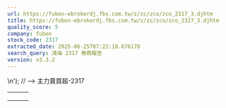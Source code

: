 ```yaml
---
url: https://fubon-ebrokerdj.fbs.com.tw/z/zc/zco/zco_2317_3.djhtm
title: https://fubon-ebrokerdj.fbs.com.tw/z/zc/zco/zco_2317_3.djhtm
quality_score: 5
company: fubon
stock_code: 2317
extracted_date: 2025-06-25T07:22:18.676178
search_query: 鴻海 2317 券商報告
version: v3.3.2
---
```


\n');
// -->
主力賣買超-2317


|  |  |  |
| --- | --- | --- |
|  | | |
|  | |  |  |  |  |  |  |  |  |  |  |  |  |  |  |  |  |  |  |  |  |  |  |  |  |  |  |  |  |  |  |  |  |  |  |  |  |  |  |  |  |  |  |  |  |  |  |  |  |  |  |  |  |  |  |  |  |  |  |  |  |  |  |  |  |  |  |  |  |  |  |  |  |  |  |  |  |  |  |  |  |  |  |  |  |  |  |  |  |  |  |  |  |  |  |  |  |  |  |  |  |  |  |  |  |  |  |  |  |  |  |  |  |  |  |  |  |  |  |  |  |  |  |  |  |  |  |  |  |  |  |  |  |  |  |  |  |  |  |  |  |  |  |  |  |  |  |  |  |  |  |  |  |  |  |  |  |  |  |  |  |  |  |  |  |  |  |  |  |  |  |  |  |  |  |  |  |  |  |  |  |  |  |  |  |  |  |  |  |  |  |  |  |  |  |  |  |  |  |  |  |  |  |  |  |  |  |  |  |  |  |  |  |  |  |  |  |  |  |  |  |  |  |  |  |  |  |  |  |  |  |  |  |  |  |  |  |  |  |  |  |  |  |  | | --- | --- | --- | --- | --- | --- | --- | --- | --- | --- | --- | --- | --- | --- | --- | --- | --- | --- | --- | --- | --- | --- | --- | --- | --- | --- | --- | --- | --- | --- | --- | --- | --- | --- | --- | --- | --- | --- | --- | --- | --- | --- | --- | --- | --- | --- | --- | --- | --- | --- | --- | --- | --- | --- | --- | --- | --- | --- | --- | --- | --- | --- | --- | --- | --- | --- | --- | --- | --- | --- | --- | --- | --- | --- | --- | --- | --- | --- | --- | --- | --- | --- | --- | --- | --- | --- | --- | --- | --- | --- | --- | --- | --- | --- | --- | --- | --- | --- | --- | --- | --- | --- | --- | --- | --- | --- | --- | --- | --- | --- | --- | --- | --- | --- | --- | --- | --- | --- | --- | --- | --- | --- | --- | --- | --- | --- | --- | --- | --- | --- | --- | --- | --- | --- | --- | --- | --- | --- | --- | --- | --- | --- | --- | --- | --- | --- | --- | --- | --- | --- | --- | --- | --- | --- | --- | --- | --- | --- | --- | --- | --- | --- | --- | --- | --- | --- | --- | --- | --- | --- | --- | --- | --- | --- | --- | --- | --- | --- | --- | --- | --- | --- | --- | --- | --- | --- | --- | --- | --- | --- | --- | --- | --- | --- | --- | --- | --- | --- | --- | --- | --- | --- | --- | --- | --- | --- | --- | --- | --- | --- | --- | --- | --- | --- | --- | --- | --- | --- | --- | --- | --- | --- | --- | --- | --- | --- | --- | --- | --- | --- | --- | --- | --- | --- | --- | --- | --- | --- | --- | --- | --- | --- | --- | | |  |  |  |  |  |  |  |  |  |  | | --- | --- | --- | --- | --- | --- | --- | --- | --- | --- | | 鴻海(2317)主力進出比較圖 | | | | | | | | | | | |  | | --- | | 總表 單一 | |  | | | | | | | | | | | | 鴻海(2317) 券商分點-進出明細 單位：張　最後更新日：2025/06/24 | | | | | | | | | | | 請選擇 近一日 近五日 近十日 近20日 近40日 近60日 近120日 近240日 　自設區間： 從　  年  月  日 ∼  年  月  日 | | | | | | | | | | | 買超 | | | | | 賣超 | | | | | | 買超券商 | 買進 | 賣出 | 買超 | 佔成交比重 | 賣超券商 | 買進 | 賣出 | 賣超 | 佔成交比重 | | [富邦證券](/z/zc/zco/zco0/zco0.djhtm?a=2317&b=9600&BHID=9600) | 35,380 | 8,276 | 27,104 | 7.22% | [摩根大通](/z/zc/zco/zco0/zco0.djhtm?a=2317&b=8440&BHID=8440) | 15,246 | 31,463 | 16,217 | 4.32% | | [美林](/z/zc/zco/zco0/zco0.djhtm?a=2317&b=1440&BHID=1440) | 31,605 | 20,102 | 11,503 | 3.06% | [台灣摩根士丹利](/z/zc/zco/zco0/zco0.djhtm?a=2317&b=1470&BHID=1470) | 9,074 | 21,126 | 12,052 | 3.21% | | [台新證券](/z/zc/zco/zco0/zco0.djhtm?a=2317&b=8150&BHID=8150) | 10,286 | 2,752 | 7,534 | 2.01% | [凱基-台北](/z/zc/zco/zco0/zco0.djhtm?a=2317&b=9268&BHID=9200) | 16,154 | 18,713 | 2,559 | 0.68% | | [美商高盛](/z/zc/zco/zco0/zco0.djhtm?a=2317&b=1480&BHID=1480) | 32,117 | 24,800 | 7,317 | 1.95% | [凱基-站前](/z/zc/zco/zco0/zco0.djhtm?a=2317&b=0039003200300046&BHID=9200) | 285 | 2,507 | 2,222 | 0.59% | | [元富](/z/zc/zco/zco0/zco0.djhtm?a=2317&b=5920&BHID=5920) | 7,606 | 1,462 | 6,144 | 1.64% | [永豐金證券](/z/zc/zco/zco0/zco0.djhtm?a=2317&b=0039004100300030&BHID=9A00) | 4,685 | 6,857 | 2,172 | 0.58% | | [臺銀](/z/zc/zco/zco0/zco0.djhtm?a=2317&b=1040&BHID=1040) | 4,564 | 661 | 3,903 | 1.04% | [台灣匯立證券](/z/zc/zco/zco0/zco0.djhtm?a=2317&b=1380&BHID=1380) | 2,957 | 4,957 | 2,000 | 0.53% | | [國泰證券](/z/zc/zco/zco0/zco0.djhtm?a=2317&b=8880&BHID=8880) | 4,537 | 2,008 | 2,529 | 0.67% | [統一-內湖](/z/zc/zco/zco0/zco0.djhtm?a=2317&b=0035003800350062&BHID=5850) | 118 | 1,997 | 1,879 | 0.5% | | [花旗環球](/z/zc/zco/zco0/zco0.djhtm?a=2317&b=1590&BHID=1590) | 16,911 | 14,978 | 1,933 | 0.51% | [元大證券](/z/zc/zco/zco0/zco0.djhtm?a=2317&b=9800&BHID=9800) | 14,245 | 15,556 | 1,311 | 0.35% | | [凱基](/z/zc/zco/zco0/zco0.djhtm?a=2317&b=9200&BHID=9200) | 2,344 | 968 | 1,376 | 0.37% | [元大-前金](/z/zc/zco/zco0/zco0.djhtm?a=2317&b=003900380031006d&BHID=9800) | 2,513 | 3,606 | 1,093 | 0.29% | | [康和-延平](/z/zc/zco/zco0/zco0.djhtm?a=2317&b=8451&BHID=8450) | 1,373 | 15 | 1,358 | 0.36% | [港商法國興業](/z/zc/zco/zco0/zco0.djhtm?a=2317&b=1570&BHID=1570) | 246 | 1,273 | 1,027 | 0.27% | | [港商麥格理](/z/zc/zco/zco0/zco0.djhtm?a=2317&b=1360&BHID=1360) | 4,545 | 3,248 | 1,297 | 0.35% | [新加坡商瑞銀](/z/zc/zco/zco0/zco0.djhtm?a=2317&b=1650&BHID=1650) | 30,779 | 31,783 | 1,004 | 0.27% | | [台灣企銀](/z/zc/zco/zco0/zco0.djhtm?a=2317&b=1110&BHID=1110) | 989 | 70 | 919 | 0.24% | [法銀巴黎](/z/zc/zco/zco0/zco0.djhtm?a=2317&b=8900&BHID=8900) | 1,010 | 1,853 | 843 | 0.22% | | [華南永昌](/z/zc/zco/zco0/zco0.djhtm?a=2317&b=9300&BHID=9300) | 2,747 | 1,922 | 825 | 0.22% | [福邦證券](/z/zc/zco/zco0/zco0.djhtm?a=2317&b=6480&BHID=6480) | 22 | 855 | 833 | 0.22% | | [群益金鼎](/z/zc/zco/zco0/zco0.djhtm?a=2317&b=9100&BHID=9100) | 1,454 | 729 | 725 | 0.19% | [第一金-忠孝](/z/zc/zco/zco0/zco0.djhtm?a=2317&b=0035003300380044&BHID=5380) | 236 | 1,066 | 830 | 0.22% | | [港商野村](/z/zc/zco/zco0/zco0.djhtm?a=2317&b=1560&BHID=1560) | 4,445 | 3,859 | 586 | 0.16% | [國泰-敦南](/z/zc/zco/zco0/zco0.djhtm?a=2317&b=8888&BHID=8880) | 3,393 | 4,209 | 816 | 0.22% | | 合計買超張數 | 75,055 | | | | 合計賣超張數 | 46,855 | | | | | 平均買超成本 | 156.45 | | | | 平均賣超成本 | 156.07 | | | | | 【註1】合計買超或賣超，為上述家數合計。  【註2】平均買超或賣超成本，為上述家數合計買賣超金額/上述家數合計買賣超張數。 | | | | | | | | | | | |  |
|  | | |